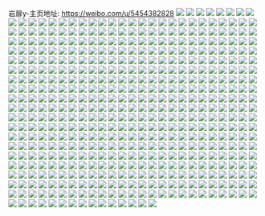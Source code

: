岩扉y-主页地址: https://weibo.com/u/5454382828 
![](https://wx4.sinaimg.cn/mw2000/005X828Agy1h9jqkv3dinj32802yokjq.jpg) 
![](https://wx4.sinaimg.cn/mw2000/005X828Agy1h9jqkow05lj31o1280b2a.jpg) 
![](https://wx4.sinaimg.cn/mw2000/005X828Agy1h9jqkzac01j3340340hdu.jpg) 
![](https://wx4.sinaimg.cn/mw2000/005X828Agy1h9jql5a8o4j32802yoqv7.jpg) 
![](https://wx4.sinaimg.cn/mw2000/005X828Agy1h9jql0wl1yj31sc2dsb2a.jpg) 
![](https://wx4.sinaimg.cn/mw2000/005X828Agy1h85xw8anv9j30u01417ct.jpg) 
![](https://wx4.sinaimg.cn/mw2000/005X828Agy1h85xw8motej30u0140449.jpg) 
![](https://wx4.sinaimg.cn/mw2000/005X828Agy1h85xw7x69vj30u01404bj.jpg) 
![](https://wx4.sinaimg.cn/mw2000/005X828Agy1h85xw7gmcej30wh0i3qag.jpg) 
![](https://wx4.sinaimg.cn/mw2000/005X828Agy1h7weevlrcqj31sg27phdt.jpg) 
![](https://wx4.sinaimg.cn/mw2000/005X828Agy1h7weewokpoj31se28fx6p.jpg) 
![](https://wx4.sinaimg.cn/mw2000/005X828Agy1h7wefvx40vj30f10f1wea.jpg) 
![](https://wx4.sinaimg.cn/mw2000/005X828Agy1h7weexovjlj31rz1s0b29.jpg) 
![](https://wx4.sinaimg.cn/mw2000/005X828Agy1h7weeyre4kj31s02dgnpd.jpg) 
![](https://wx4.sinaimg.cn/mw2000/005X828Agy1h7wegs6pp6j30cw0cw742.jpg) 
![](https://wx4.sinaimg.cn/mw2000/005X828Agy1h7weezil6jj31sg1sg1kx.jpg) 
![](https://wx4.sinaimg.cn/mw2000/005X828Agy1h7wef0bkrzj31sg2dshdt.jpg) 
![](https://wx4.sinaimg.cn/mw2000/005X828Agy1h7wegsgic5j30ai0aiq2p.jpg) 
![](https://wx4.sinaimg.cn/mw2000/005X828Agy1h7e5qk6t8pj32c02c0e81.jpg) 
![](https://wx4.sinaimg.cn/mw2000/005X828Agy1h7e5qoiq3vj30yi1pc1kx.jpg) 
![](https://wx4.sinaimg.cn/mw2000/005X828Agy1h7e5qkog5bj30u00ycwnl.jpg) 
![](https://wx4.sinaimg.cn/mw2000/005X828Agy1h7e5qtpaj9j31sg2ds1ky.jpg) 
![](https://wx4.sinaimg.cn/mw2000/005X828Agy1h7e5qleuu0j32c02c0hdt.jpg) 
![](https://wx4.sinaimg.cn/mw2000/005X828Agy1h7e5qrm178j31sg27bb2a.jpg) 
![](https://wx4.sinaimg.cn/mw2000/005X828Agy1h7e5qpef32j31sg2ds45f.jpg) 
![](https://wx4.sinaimg.cn/mw2000/005X828Agy1h7e5qmr3szj32c02c0hdu.jpg) 
![](https://wx4.sinaimg.cn/mw2000/005X828Agy1h7e5qvdvekj32c0340hdt.jpg) 
![](https://wx4.sinaimg.cn/mw2000/005X828Agy1h6hs250lpij32c0340hdy.jpg) 
![](https://wx4.sinaimg.cn/mw2000/005X828Agy1h6hs1yi6caj32c0340npi.jpg) 
![](https://wx4.sinaimg.cn/mw2000/005X828Agy1h6hs21hrf0j32822yr7wl.jpg) 
![](https://wx4.sinaimg.cn/mw2000/005X828Agy1h6hs27frwvj31sg2dstss.jpg) 
![](https://wx4.sinaimg.cn/mw2000/005X828Agy1h6cwx4101nj32c0340tre.jpg) 
![](https://wx4.sinaimg.cn/mw2000/005X828Agy1h6cwx81kkvj327m2y6alx.jpg) 
![](https://wx4.sinaimg.cn/mw2000/005X828Agy1h60iaz68mpj32c0340e83.jpg) 
![](https://wx4.sinaimg.cn/mw2000/005X828Agy1h60iav0girj32c034rx6q.jpg) 
![](https://wx4.sinaimg.cn/mw2000/005X828Agy1h60iar5qrkj32ae338npe.jpg) 
![](https://wx4.sinaimg.cn/mw2000/005X828Agy1h60ib9v9g1j32c034046g.jpg) 
![](https://wx4.sinaimg.cn/mw2000/005X828Agy1h60ibbh4coj329b30fgpp.jpg) 
![](https://wx4.sinaimg.cn/mw2000/005X828Agy1h60ibeiyymj32c02c011s.jpg) 
![](https://wx4.sinaimg.cn/mw2000/005X828Agy1h60ib32iz5j31tb2h8x6p.jpg) 
![](https://wx4.sinaimg.cn/mw2000/005X828Agy1h60ibc7044j31hc0u0diy.jpg) 
![](https://wx4.sinaimg.cn/mw2000/005X828Agy1h60ian6tlej325e25ee81.jpg) 
![](https://wx4.sinaimg.cn/mw2000/005X828Agy1h5c4aln87cj31o0280hdt.jpg) 
![](https://wx4.sinaimg.cn/mw2000/005X828Agy1h5c4afp9thj31o0280anf.jpg) 
![](https://wx4.sinaimg.cn/mw2000/005X828Agy1h5c4ajvkvmj31ho1zkkjl.jpg) 
![](https://wx4.sinaimg.cn/mw2000/005X828Agy1h5c4amqdbij32c0340qv5.jpg) 
![](https://wx4.sinaimg.cn/mw2000/005X828Agy1h5c4ahj8ncj32c0340x6p.jpg) 
![](https://wx4.sinaimg.cn/mw2000/005X828Agy1h5c4agehjej30k00zk78f.jpg) 
![](https://wx4.sinaimg.cn/mw2000/005X828Agy1h4xd3ys6cpj32c02c0qv8.jpg) 
![](https://wx4.sinaimg.cn/mw2000/005X828Agy1h4xd42e60tj32c03407wk.jpg) 
![](https://wx4.sinaimg.cn/mw2000/005X828Agy1h4xd452dqrj33402c0x6p.jpg) 
![](https://wx4.sinaimg.cn/mw2000/005X828Agy1h4xd43hohnj3288288kjl.jpg) 
![](https://wx4.sinaimg.cn/mw2000/005X828Agy1h4xd46ipvqj32c02c01ky.jpg) 
![](https://wx4.sinaimg.cn/mw2000/005X828Agy1h4xd476hi1j31o0280nmv.jpg) 
![](https://wx4.sinaimg.cn/mw2000/005X828Agy1h4xd48hd9rj32c02c0e81.jpg) 
![](https://wx4.sinaimg.cn/mw2000/005X828Agy1h4nnklb1idj30rs2wc1ky.jpg) 
![](https://wx4.sinaimg.cn/mw2000/005X828Agy1h4nnkx0n68j30rs2bckjl.jpg) 
![](https://wx4.sinaimg.cn/mw2000/005X828Agy1h4nnkvdc4uj30rs334e81.jpg) 
![](https://wx4.sinaimg.cn/mw2000/005X828Agy1h4nnkqi4d2j30rs4vxkjm.jpg) 
![](https://wx4.sinaimg.cn/mw2000/005X828Agy1h4nnktff3fj30rs3094qp.jpg) 
![](https://wx4.sinaimg.cn/mw2000/005X828Agy1h4nnks34fij30rs3hh7wh.jpg) 
![](https://wx4.sinaimg.cn/mw2000/005X828Agy1h4nnkmdr3cj30rs2ykaxv.jpg) 
![](https://wx4.sinaimg.cn/mw2000/005X828Agy1h4nnknyilzj30rs32h1kx.jpg) 
![](https://wx4.sinaimg.cn/mw2000/005X828Agy1h4nnki5vpcj30rs1dx11h.jpg) 
![](https://wx4.sinaimg.cn/mw2000/005X828Agy1h4fhx0tsaxj32c02c07wj.jpg) 
![](https://wx4.sinaimg.cn/mw2000/005X828Agy1h4fhwys4f9j32c02c0npe.jpg) 
![](https://wx4.sinaimg.cn/mw2000/005X828Agy1h4fhwwr3umj32c02c0hdv.jpg) 
![](https://wx4.sinaimg.cn/mw2000/005X828Agy1h4fhxcny6cj31o0280e82.jpg) 
![](https://wx4.sinaimg.cn/mw2000/005X828Agy1h4fhx4ci13j31o0280x6p.jpg) 
![](https://wx4.sinaimg.cn/mw2000/005X828Agy1h4fhx6uqn0j31o0280kjl.jpg) 
![](https://wx4.sinaimg.cn/mw2000/005X828Agy1h4fhx9onwqj32c02c04qq.jpg) 
![](https://wx4.sinaimg.cn/mw2000/005X828Agy1h4fhx848usj32c02c0npd.jpg) 
![](https://wx4.sinaimg.cn/mw2000/005X828Agy1h4fhxdzpexj32c02c01ky.jpg) 
![](https://wx4.sinaimg.cn/mw2000/005X828Agy1h4clgoraypj32442tiqv6.jpg) 
![](https://wx4.sinaimg.cn/mw2000/005X828Agy1h4a3i522adj32612wrhdu.jpg) 
![](https://wx4.sinaimg.cn/mw2000/005X828Agy1h4a3ie4zkyj32c0335kjn.jpg) 
![](https://wx4.sinaimg.cn/mw2000/005X828Agy1h4a3i8yparj32c0356e83.jpg) 
![](https://wx4.sinaimg.cn/mw2000/005X828Agy1h4a3ipnvl2j32c033zqv7.jpg) 
![](https://wx4.sinaimg.cn/mw2000/005X828Agy1h4a3ihvwrcj31zt1ztu0x.jpg) 
![](https://wx4.sinaimg.cn/mw2000/005X828Agy1h4a3il0q0qj32c0305hdv.jpg) 
![](https://wx4.sinaimg.cn/mw2000/005X828Agy1h3xlq182ydj31o0280u0y.jpg) 
![](https://wx4.sinaimg.cn/mw2000/005X828Agy1h3xlq9pk4rj31o0280u0y.jpg) 
![](https://wx4.sinaimg.cn/mw2000/005X828Agy1h3xlqeckz3j31o0280b2a.jpg) 
![](https://wx4.sinaimg.cn/mw2000/005X828Agy1h3tqejzsnjj31o0280x6p.jpg) 
![](https://wx4.sinaimg.cn/mw2000/005X828Agy1h3n20k5hmoj32c033ze83.jpg) 
![](https://wx4.sinaimg.cn/mw2000/005X828Agy1h3n20lf3pdj32c0340e81.jpg) 
![](https://wx4.sinaimg.cn/mw2000/005X828Agy1h3n2402jeej30yi1pchdt.jpg) 
![](https://wx4.sinaimg.cn/mw2000/005X828Agy1h3n20qfuu9j32c02c27wk.jpg) 
![](https://wx4.sinaimg.cn/mw2000/005X828Agy1h3n20rk0n6j33402c0u0x.jpg) 
![](https://wx4.sinaimg.cn/mw2000/005X828Agy1h3n20mu472j32c02c07wj.jpg) 
![](https://wx4.sinaimg.cn/mw2000/005X828Agy1h3n23x34tuj33402c0hdu.jpg) 
![](https://wx4.sinaimg.cn/mw2000/005X828Agy1h3n2428xucj32c02c0b2d.jpg) 
![](https://wx4.sinaimg.cn/mw2000/005X828Agy1h3n243m8dvj32c03404qq.jpg) 
![](https://wx4.sinaimg.cn/mw2000/005X828Agy1h3eife51hkj32c033yx6q.jpg) 
![](https://wx4.sinaimg.cn/mw2000/005X828Agy1h3eiermo2nj32c0340b2a.jpg) 
![](https://wx4.sinaimg.cn/mw2000/005X828Agy1h3eieyktc9j32c034ze82.jpg) 
![](https://wx4.sinaimg.cn/mw2000/005X828Agy1h3eifgm1ooj328y31kx6p.jpg) 
![](https://wx4.sinaimg.cn/mw2000/005X828Agy1h3eifm3ezcj32c02c0u0x.jpg) 
![](https://wx4.sinaimg.cn/mw2000/005X828Agy1h3eif5kiujj32c0340e82.jpg) 
![](https://wx4.sinaimg.cn/mw2000/005X828Agy1h3eifv2n6fj32bw35sx6q.jpg) 
![](https://wx4.sinaimg.cn/mw2000/005X828Agy1h3eig7m6i8j328z2ygkjl.jpg) 
![](https://wx4.sinaimg.cn/mw2000/005X828Agy1h3eig52qb1j32c033z4qr.jpg) 
![](https://wx4.sinaimg.cn/mw2000/005X828Agy1h36r4n1lvaj323u34iu11.jpg) 
![](https://wx4.sinaimg.cn/mw2000/005X828Agy1h36r5i2np8j323u35se85.jpg) 
![](https://wx4.sinaimg.cn/mw2000/005X828Agy1h36r5m70ydj31tu2o04qs.jpg) 
![](https://wx4.sinaimg.cn/mw2000/005X828Agy1h36r45qi3nj323035phdx.jpg) 
![](https://wx4.sinaimg.cn/mw2000/005X828Agy1h2w6q5vzvnj335s23ukjo.jpg) 
![](https://wx4.sinaimg.cn/mw2000/005X828Agy1h2w6q9d8ruj323u35rx6r.jpg) 
![](https://wx4.sinaimg.cn/mw2000/005X828Agy1h2w6qbxws4j324035qnpe.jpg) 
![](https://wx4.sinaimg.cn/mw2000/005X828Agy1h2w6qfdpqhj323u35su0y.jpg) 
![](https://wx4.sinaimg.cn/mw2000/005X828Agy1h2w6pxv1s3j323u35s1kz.jpg) 
![](https://wx4.sinaimg.cn/mw2000/005X828Agy1h2w6sx2g77j32dc35su10.jpg) 
![](https://wx4.sinaimg.cn/mw2000/005X828Agy1h2w6szruyrj31ho1zknpd.jpg) 
![](https://wx4.sinaimg.cn/mw2000/005X828Agy1h2w6sqg2dzj31ha21qnpd.jpg) 
![](https://wx4.sinaimg.cn/mw2000/005X828Agy1h2w6q0bvhoj32c02c0b2a.jpg) 
![](https://wx4.sinaimg.cn/mw2000/005X828Agy1h2t1miet99j32o03k07wk.jpg) 
![](https://wx4.sinaimg.cn/mw2000/005X828Agy1h2t1mgbpijj31sg2dsu0x.jpg) 
![](https://wx4.sinaimg.cn/mw2000/005X828Agy1h2qg1ig8wpj31sg2dse82.jpg) 
![](https://wx4.sinaimg.cn/mw2000/005X828Agy1h2qg1fyapaj328f2vg1ky.jpg) 
![](https://wx4.sinaimg.cn/mw2000/005X828Agy1h2qg1pstbsj31ho1zkx6p.jpg) 
![](https://wx4.sinaimg.cn/mw2000/005X828Agy1h2qg1zpj1cj32c03401ky.jpg) 
![](https://wx4.sinaimg.cn/mw2000/005X828Agy1h2qg1dhi6bj31wc1wcqv5.jpg) 
![](https://wx4.sinaimg.cn/mw2000/005X828Agy1h2qg1kqiphj33402c0x6p.jpg) 
![](https://wx4.sinaimg.cn/mw2000/005X828Agy1h2qg1na6l6j32c02c0hdt.jpg) 
![](https://wx4.sinaimg.cn/mw2000/005X828Agy1h2qg1yfqicj333n2727wi.jpg) 
![](https://wx4.sinaimg.cn/mw2000/005X828Agy1h2qg1wf7asj329i2q2x6p.jpg) 
![](https://wx4.sinaimg.cn/mw2000/005X828Agy1h1w9egdd9qj328z30bx6q.jpg) 
![](https://wx4.sinaimg.cn/mw2000/005X828Agy1h1w9eler8aj327o2ysqv7.jpg) 
![](https://wx4.sinaimg.cn/mw2000/005X828Agy1h1w9eovbcwj31z32k8kjl.jpg) 
![](https://wx4.sinaimg.cn/mw2000/005X828Agy1h1w9esqcj6j328o304e82.jpg) 
![](https://wx4.sinaimg.cn/mw2000/005X828Agy1h1ug99qyqrj32c02z1npe.jpg) 
![](https://wx4.sinaimg.cn/mw2000/005X828Agy1h1ug9hlayrj32c0340b2d.jpg) 
![](https://wx4.sinaimg.cn/mw2000/005X828Agy1h1ug846ltkj32bz32nkjm.jpg) 
![](https://wx4.sinaimg.cn/mw2000/005X828Agy1h1ug75cj17j31mm27zu0x.jpg) 
![](https://wx4.sinaimg.cn/mw2000/005X828Agy1h1ug9uec5uj31o0280u0x.jpg) 
![](https://wx4.sinaimg.cn/mw2000/005X828Agy1h1ug6xz833j31o0280e82.jpg) 
![](https://wx4.sinaimg.cn/mw2000/005X828Agy1h1ug6mvpyfj32c0340u0z.jpg) 
![](https://wx4.sinaimg.cn/mw2000/005X828Agy1h1ug9leug5j31o0280b2a.jpg) 
![](https://wx4.sinaimg.cn/mw2000/005X828Agy1h1ug9r3fyjj32c0340npf.jpg) 
![](https://wx4.sinaimg.cn/mw2000/005X828Agy1h0gn4rw142j32c03401l1.jpg) 
![](https://wx4.sinaimg.cn/mw2000/005X828Agy1h0gml8wimpj323u35sx6q.jpg) 
![](https://wx4.sinaimg.cn/mw2000/005X828Agy1h0gn4v3h30j321z35s4qr.jpg) 
![](https://wx4.sinaimg.cn/mw2000/005X828Agy1h0gmnwh7sej323u35sx6r.jpg) 
![](https://wx4.sinaimg.cn/mw2000/005X828Agy1h0gmnpjrnhj32c0340b2b.jpg) 
![](https://wx4.sinaimg.cn/mw2000/005X828Agy1h0gmntbwzoj323u35se83.jpg) 
![](https://wx4.sinaimg.cn/mw2000/005X828Agy1h0gn4ycyl1j323u35h4qs.jpg) 
![](https://wx4.sinaimg.cn/mw2000/005X828Agy1h0gn4oxmwaj323u35sqv7.jpg) 
![](https://wx4.sinaimg.cn/mw2000/005X828Agy1h0gn51by9dj322x35s4qr.jpg) 
![](https://wx4.sinaimg.cn/mw2000/005X828Agy1gzlhzfcpf4j323u35su0y.jpg) 
![](https://wx4.sinaimg.cn/mw2000/005X828Agy1gzlhz0znqzj323u35s4qr.jpg) 
![](https://wx4.sinaimg.cn/mw2000/005X828Agy1gzlhz8bnsaj323u35skjm.jpg) 
![](https://wx4.sinaimg.cn/mw2000/005X828Agy1gzli0wgkgdj323u34ne82.jpg) 
![](https://wx4.sinaimg.cn/mw2000/005X828Agy1gzlhytwwp1j323u35sqv6.jpg) 
![](https://wx4.sinaimg.cn/mw2000/005X828Agy1gzli3h2n1pj323u35se83.jpg) 
![](https://wx4.sinaimg.cn/mw2000/005X828Agy1gzlhyke32mj323u35su0z.jpg) 
![](https://wx4.sinaimg.cn/mw2000/005X828Agy1gzlhzn4njzj323u35s7wj.jpg) 
![](https://wx4.sinaimg.cn/mw2000/005X828Agy1gzli4xm6kqj323u34fx6q.jpg) 
![](https://wx4.sinaimg.cn/mw2000/005X828Agy1gzli4zhma7j323u35sx6q.jpg) 
![](https://wx4.sinaimg.cn/mw2000/005X828Agy1gzli2ra2phj323u35sqv6.jpg) 
![](https://wx4.sinaimg.cn/mw2000/005X828Agy1gzli5jalgij323u35s4qr.jpg) 
![](https://wx4.sinaimg.cn/mw2000/005X828Agy1gyr3dwor9ej31qt2ud1ky.jpg) 
![](https://wx4.sinaimg.cn/mw2000/005X828Agy1gyr3dt9ldjj32c02c07wh.jpg) 
![](https://wx4.sinaimg.cn/mw2000/005X828Agy1gycf2t2itej31ho1zkhdt.jpg) 
![](https://wx4.sinaimg.cn/mw2000/005X828Agy1gy9sxk3axjj32c0340b2b.jpg) 
![](https://wx4.sinaimg.cn/mw2000/005X828Agy1gy9sxb1rabj32c0340npd.jpg) 
![](https://wx4.sinaimg.cn/mw2000/005X828Agy1gy9sx7kshaj32bz2bzu0x.jpg) 
![](https://wx4.sinaimg.cn/mw2000/005X828Agy1gy9sx391kcj33401j7npe.jpg) 
![](https://wx4.sinaimg.cn/mw2000/005X828Agy1gy9sx9frd2j30yo1a813j.jpg) 
![](https://wx4.sinaimg.cn/mw2000/005X828Agy1gy9sx8c9hij317q17qaoc.jpg) 
![](https://wx4.sinaimg.cn/mw2000/005X828Agy1gy9swzltm5j31ho1zkkjl.jpg) 
![](https://wx4.sinaimg.cn/mw2000/005X828Agy1gy9swvbbdoj31zk1hou0x.jpg) 
![](https://wx4.sinaimg.cn/mw2000/005X828Agy1gy9sxd46smj32c02c0qv6.jpg) 
![](https://wx4.sinaimg.cn/mw2000/005X828Agy1gxzam8893yj31zk1hob29.jpg) 
![](https://wx4.sinaimg.cn/mw2000/005X828Agy1gxzambzg39j32c0340x6q.jpg) 
![](https://wx4.sinaimg.cn/mw2000/005X828Agy1gxzam2z34wj32802you0y.jpg) 
![](https://wx4.sinaimg.cn/mw2000/005X828Agy1gxzam5nb0fj32802you0y.jpg) 
![](https://wx4.sinaimg.cn/mw2000/005X828Agy1gxrfc6dxkrj30rs2bd7wh.jpg) 
![](https://wx4.sinaimg.cn/mw2000/005X828Agy1gxrfc918j4j30rs2bdtzs.jpg) 
![](https://wx4.sinaimg.cn/mw2000/005X828Agy1gxrfc8bkq7j30rs2bde7c.jpg) 
![](https://wx4.sinaimg.cn/mw2000/005X828Agy1gxrfcdbx56j323u35snpf.jpg) 
![](https://wx4.sinaimg.cn/mw2000/005X828Agy1gxrfcgk53mj323u35se83.jpg) 
![](https://wx4.sinaimg.cn/mw2000/005X828Agy1gxrfcjvmnvj323u35snpf.jpg) 
![](https://wx4.sinaimg.cn/mw2000/005X828Agy1gxrfcaalrjj30rs2bd1kx.jpg) 
![](https://wx4.sinaimg.cn/mw2000/005X828Agy1gxrfc7dd2yj30rs2b0e81.jpg) 
![](https://wx4.sinaimg.cn/mw2000/005X828Agy1gxrfc9m888j30rs2bd4nc.jpg) 
![](https://wx4.sinaimg.cn/mw2000/005X828Agy1gxmss48pvfj323u2xiqv6.jpg) 
![](https://wx4.sinaimg.cn/mw2000/005X828Agy1gxmsr7v0tdj31y035skjm.jpg) 
![](https://wx4.sinaimg.cn/mw2000/005X828Agy1gxmsrycvv8j31zo2zjb2a.jpg) 
![](https://wx4.sinaimg.cn/mw2000/005X828Agy1gxmss9wu62j31zv2kje82.jpg) 
![](https://wx4.sinaimg.cn/mw2000/005X828Agy1gxmssgxfyyj323u2eie82.jpg) 
![](https://wx4.sinaimg.cn/mw2000/005X828Agy1gxmsrsn16nj31yi35skjm.jpg) 
![](https://wx4.sinaimg.cn/mw2000/005X828Agy1gxmsrcohzgj323u2vzb2a.jpg) 
![](https://wx4.sinaimg.cn/mw2000/005X828Agy1gxmsriz57jj321b357hdu.jpg) 
![](https://wx4.sinaimg.cn/mw2000/005X828Agy1gxmsrmr5qvj31qu35qhdu.jpg) 
![](https://wx4.sinaimg.cn/mw2000/005X828Agy1gx3w5t4lj7j30rs1kck8b.jpg) 
![](https://wx4.sinaimg.cn/mw2000/005X828Agy1gwy3vt75nnj32c0340qv6.jpg) 
![](https://wx4.sinaimg.cn/mw2000/005X828Agy1gwy3vxuktmj32c0340e85.jpg) 
![](https://wx4.sinaimg.cn/mw2000/005X828Agy1gwy3vv7avej32c03401kz.jpg) 
![](https://wx4.sinaimg.cn/mw2000/005X828Agy1gwy3w04851j32c034hkjo.jpg) 
![](https://wx4.sinaimg.cn/mw2000/005X828Agy1gwy3vr6i1hj323u35se84.jpg) 
![](https://wx4.sinaimg.cn/mw2000/005X828Agy1gwy3w1qae0j30ku0rs7af.jpg) 
![](https://wx4.sinaimg.cn/mw2000/005X828Agy1gwy3w10qccj32c02c0x4v.jpg) 
![](https://wx4.sinaimg.cn/mw2000/005X828Agy1gwy3zoooxmj34mo334u14.jpg) 
![](https://wx4.sinaimg.cn/mw2000/005X828Agy1gwy3z9phi6j32c03407wh.jpg) 
![](https://wx4.sinaimg.cn/mw2000/005X828Agy1gwn00c9qrqj31yp2gnkjm.jpg) 
![](https://wx4.sinaimg.cn/mw2000/005X828Agy1gwn002hp1xj32c0340e82.jpg) 
![](https://wx4.sinaimg.cn/mw2000/005X828Agy1gwmzzmt54rj31w82fvu0x.jpg) 
![](https://wx4.sinaimg.cn/mw2000/005X828Agy1gwmzzj4k5lj30r80nxdn7.jpg) 
![](https://wx4.sinaimg.cn/mw2000/005X828Agy1gwn00l21snj323u35sqv5.jpg) 
![](https://wx4.sinaimg.cn/mw2000/005X828Agy1gwn00d7cjbj30uw0uwaiv.jpg) 
![](https://wx4.sinaimg.cn/mw2000/005X828Agy1gwgtwfqho6j32c02nxe82.jpg) 
![](https://wx4.sinaimg.cn/mw2000/005X828Agy1gwgtx9mnvcj323u35shdv.jpg) 
![](https://wx4.sinaimg.cn/mw2000/005X828Agy1gwgtwsv821j32c03407wj.jpg) 
![](https://wx4.sinaimg.cn/mw2000/005X828Agy1gwgtxxu675j323u35skjm.jpg) 
![](https://wx4.sinaimg.cn/mw2000/005X828Agy1gwgty07r2aj323u35s7wi.jpg) 
![](https://wx4.sinaimg.cn/mw2000/005X828Agy1gwgty2v4idj323u35se82.jpg) 
![](https://wx4.sinaimg.cn/mw2000/005X828Agy1gwgtxs6ztmj323u35shdv.jpg) 
![](https://wx4.sinaimg.cn/mw2000/005X828Agy1gwgtxvbe4lj323t2wj1kz.jpg) 
![](https://wx4.sinaimg.cn/mw2000/005X828Agy1gwgtxoxur4j323u35snpf.jpg) 
![](https://wx4.sinaimg.cn/mw2000/005X828Agy1gw8t8tyyvfj32c02c0x6q.jpg) 
![](https://wx4.sinaimg.cn/mw2000/005X828Agy1gw8t8vsjxrj32c02c0b2a.jpg) 
![](https://wx4.sinaimg.cn/mw2000/005X828Agy1gw8t8ykhomj32c02c0x6q.jpg) 
![](https://wx4.sinaimg.cn/mw2000/005X828Agy1gw8t90gsicj322635r7wi.jpg) 
![](https://wx4.sinaimg.cn/mw2000/005X828Agy1gw8t92bqnyj335s23u1ky.jpg) 
![](https://wx4.sinaimg.cn/mw2000/005X828Agy1gw8t94fdkkj323u35snpe.jpg) 
![](https://wx4.sinaimg.cn/mw2000/005X828Agy1gw8tbcohdwj32c0340u0z.jpg) 
![](https://wx4.sinaimg.cn/mw2000/005X828Agy1gw8tcckx0kj30u0140k4u.jpg) 
![](https://wx4.sinaimg.cn/mw2000/005X828Agy1gw8t98x2q0j32bt35se83.jpg) 
![](https://wx4.sinaimg.cn/mw2000/005X828Agy1gvxijjzx04j32c0340e82.jpg) 
![](https://wx4.sinaimg.cn/mw2000/005X828Agy1gvxijor86nj32c03407wi.jpg) 
![](https://wx4.sinaimg.cn/mw2000/005X828Agy1gvogbxiju7j623u35se8302.jpg) 
![](https://wx4.sinaimg.cn/mw2000/005X828Agy1gvogaad58bj623u35shdv02.jpg) 
![](https://wx4.sinaimg.cn/mw2000/005X828Agy1gvog9tiiz5j623u35s1kz02.jpg) 
![](https://wx4.sinaimg.cn/mw2000/005X828Agy1gvogbgyrpuj623u35su0z02.jpg) 
![](https://wx4.sinaimg.cn/mw2000/005X828Agy1gvogat38blj623u35skjn02.jpg) 
![](https://wx4.sinaimg.cn/mw2000/005X828Agy1gvogcfir7bj623u35s4qs02.jpg) 
![](https://wx4.sinaimg.cn/mw2000/005X828Agy1gvogcsyfndj623u35se8302.jpg) 
![](https://wx4.sinaimg.cn/mw2000/005X828Agy1gvogd3qzemj623u2gtb2a02.jpg) 
![](https://wx4.sinaimg.cn/mw2000/005X828Agy1gvogb1euiqj61nn2tkqv602.jpg) 
![](https://wx4.sinaimg.cn/mw2000/005X828Agy1gvogecefirj623u35s4qr02.jpg) 
![](https://wx4.sinaimg.cn/mw2000/005X828Agy1gvogdekv4mj623u35sx6q02.jpg) 
![](https://wx4.sinaimg.cn/mw2000/005X828Agy1gvoget55zrj623u35s1kz02.jpg) 
![](https://wx4.sinaimg.cn/mw2000/005X828Agy1gvdra3w5xaj62c033mb2b02.jpg) 
![](https://wx4.sinaimg.cn/mw2000/005X828Agy1gvdra9zz11j62c0340b2b02.jpg) 
![](https://wx4.sinaimg.cn/mw2000/005X828Agy1gvdr9yfauij62c0340b2b02.jpg) 
![](https://wx4.sinaimg.cn/mw2000/005X828Agy1gvdr9mkqd4j62c0340e8302.jpg) 
![](https://wx4.sinaimg.cn/mw2000/005X828Agy1gvdr9nvhu9j61kg2394qp02.jpg) 
![](https://wx4.sinaimg.cn/mw2000/005X828Agy1gvdr9t3wylj62c0340b2b02.jpg) 
![](https://wx4.sinaimg.cn/mw2000/005X828Agy1gvbbuef08rj621l2oqnpe02.jpg) 
![](https://wx4.sinaimg.cn/mw2000/005X828Agy1gvbbtl0l20j62c0340x6s02.jpg) 
![](https://wx4.sinaimg.cn/mw2000/005X828Agy1gvbbtu45ckj62c03401l102.jpg) 
![](https://wx4.sinaimg.cn/mw2000/005X828Agy1gvbbsssnl3j62q821o4qq02.jpg) 
![](https://wx4.sinaimg.cn/mw2000/005X828Agy1gvbbsqh1zaj611n11naz702.jpg) 
![](https://wx4.sinaimg.cn/mw2000/005X828Agy1gvbbt22d7hj63402c0e8302.jpg) 
![](https://wx4.sinaimg.cn/mw2000/005X828Agy1gvbbu3nqr8j62c034ru1002.jpg) 
![](https://wx4.sinaimg.cn/mw2000/005X828Agy1gvbbum17fgj61kv2lknpd02.jpg) 
![](https://wx4.sinaimg.cn/mw2000/005X828Agy1gvbbtc2npjj62c0340nph02.jpg) 
![](https://wx4.sinaimg.cn/mw2000/005X828Agy1gun2afgcr7j61zk1ho7rs02.jpg) 
![](https://wx4.sinaimg.cn/mw2000/005X828Agy1gun2akanwoj62c0340u1002.jpg) 
![](https://wx4.sinaimg.cn/mw2000/005X828Agy1gun2ages6zj61zk1hoqsr02.jpg) 
![](https://wx4.sinaimg.cn/mw2000/005X828Agy1gun2ahdt9dj61zk1hoe3a02.jpg) 
![](https://wx4.sinaimg.cn/mw2000/005X828Agy1gun2aohh75j62c03407wl02.jpg) 
![](https://wx4.sinaimg.cn/mw2000/005X828Agy1gun2aepsn8j61ho1zkx6h02.jpg) 
![](https://wx4.sinaimg.cn/mw2000/005X828Agy1gu9hitkceij61fi1zk48v02.jpg) 
![](https://wx4.sinaimg.cn/mw2000/005X828Agy1gu9hiu4a56j61h91axq8y02.jpg) 
![](https://wx4.sinaimg.cn/mw2000/005X828Agy1gtztqp4x17j62c03314qr02.jpg) 
![](https://wx4.sinaimg.cn/mw2000/005X828Agy1gtztqqjdplj61ek1ektst02.jpg) 
![](https://wx4.sinaimg.cn/mw2000/005X828Agy1gtztqq2wrqj62c0340qv502.jpg) 
![](https://wx4.sinaimg.cn/mw2000/005X828Agy1gtztqrabi9j624u2j5hdt02.jpg) 
![](https://wx4.sinaimg.cn/mw2000/005X828Agy1gto2r6ij4tj61ho1zknge02.jpg) 
![](https://wx4.sinaimg.cn/mw2000/005X828Agy1gto2r5k2wkj61ho1zkas902.jpg) 
![](https://wx4.sinaimg.cn/mw2000/005X828Agy1gto2r81sp6j61ho1zkh5v02.jpg) 
![](https://wx4.sinaimg.cn/mw2000/005X828Aly1gsobnyuq3aj31491481kx.jpg) 
![](https://wx4.sinaimg.cn/mw2000/005X828Aly1gsobo01mpjj31491484qp.jpg) 
![](https://wx4.sinaimg.cn/mw2000/005X828Aly1gsobnyd8slj31491484qp.jpg) 
![](https://wx4.sinaimg.cn/mw2000/005X828Aly1gsobo0lay8j31491484qp.jpg) 
![](https://wx4.sinaimg.cn/mw2000/005X828Aly1gsobo1d1b0j31491481kx.jpg) 
![](https://wx4.sinaimg.cn/mw2000/005X828Aly1gsobo0vyilj313t13tnkx.jpg) 
![](https://wx4.sinaimg.cn/mw2000/005X828Aly1gsobo28g3wj311w11wav1.jpg) 
![](https://wx4.sinaimg.cn/mw2000/005X828Aly1gsobo1t2o4j3149148e7n.jpg) 
![](https://wx4.sinaimg.cn/mw2000/005X828Aly1gsobo2ilq8j3149148hcj.jpg) 
![](https://wx4.sinaimg.cn/mw2000/005X828Agy1grp0io9yq9j30rs334u0x.jpg) 
![](https://wx4.sinaimg.cn/mw2000/005X828Agy1grp0igt1hqj30rs2efx6p.jpg) 
![](https://wx4.sinaimg.cn/mw2000/005X828Agy1grp0ipeo4rj30rs2bce82.jpg) 
![](https://wx4.sinaimg.cn/mw2000/005X828Agy1grp0iqm987j30yi0yidg9.jpg) 
![](https://wx4.sinaimg.cn/mw2000/005X828Agy1grp0ijvozdj30rs2bcnpd.jpg) 
![](https://wx4.sinaimg.cn/mw2000/005X828Agy1grp0ivhz9sj30yi0yidg9.jpg) 
![](https://wx4.sinaimg.cn/mw2000/005X828Agy1grp0iq20g7j30rs334axz.jpg) 
![](https://wx4.sinaimg.cn/mw2000/005X828Agy1grp0ina2omj30rs2km4qq.jpg) 
![](https://wx4.sinaimg.cn/mw2000/005X828Agy1grp0iekygqj30rs2tv1kx.jpg) 
![](https://wx4.sinaimg.cn/mw2000/005X828Agy1grcgb9uuvuj3238238u0x.jpg) 
![](https://wx4.sinaimg.cn/mw2000/005X828Agy1grcgbbnwj8j32c02ase81.jpg) 
![](https://wx4.sinaimg.cn/mw2000/005X828Agy1grcgban3woj325c25cqv5.jpg) 
![](https://wx4.sinaimg.cn/mw2000/005X828Agy1grcgb92fvsj32c02c0hdt.jpg) 
![](https://wx4.sinaimg.cn/mw2000/005X828Agy1gqnl1hpyhqj320b3281ky.jpg) 
![](https://wx4.sinaimg.cn/mw2000/005X828Agy1gqnl1awlvsj322o340kjm.jpg) 
![](https://wx4.sinaimg.cn/mw2000/005X828Agy1gqnl1itiz6j322o340hdu.jpg) 
![](https://wx4.sinaimg.cn/mw2000/005X828Agy1gqnl1e1xo2j32c02c0npd.jpg) 
![](https://wx4.sinaimg.cn/mw2000/005X828Agy1gqnl1k7ezaj32c02c0qv6.jpg) 
![](https://wx4.sinaimg.cn/mw2000/005X828Agy1gqnl1ft2nfj32bo340hdv.jpg) 
![](https://wx4.sinaimg.cn/mw2000/005X828Agy1gqnl1boglyj32a52a54qp.jpg) 
![](https://wx4.sinaimg.cn/mw2000/005X828Agy1gqnl1grvckj31xk2w6x6p.jpg) 
![](https://wx4.sinaimg.cn/mw2000/005X828Agy1gqnl1d5fxpj32c0340x5b.jpg) 
![](https://wx4.sinaimg.cn/mw2000/005X828Agy1gq6e6eo9ozj32bz32ae82.jpg) 
![](https://wx4.sinaimg.cn/mw2000/005X828Agy1gq6e6via8ij323m23mkjl.jpg) 
![](https://wx4.sinaimg.cn/mw2000/005X828Agy1gq6e6lbefbj32c0340e82.jpg) 
![](https://wx4.sinaimg.cn/mw2000/005X828Agy1gq6e6qacgmj32c0340qv5.jpg) 
![](https://wx4.sinaimg.cn/mw2000/005X828Agy1gq6e67zulxj32c0340e83.jpg) 
![](https://wx4.sinaimg.cn/mw2000/005X828Agy1gq6e72kfvcj32c0340kjm.jpg) 
![](https://wx4.sinaimg.cn/mw2000/005X828Agy1gpwyb8s3h0j30vv168wmy.jpg) 
![](https://wx4.sinaimg.cn/mw2000/005X828Agy1gpp21vmvxrj31v72sux6p.jpg) 
![](https://wx4.sinaimg.cn/mw2000/005X828Agy1gpp21wk6hdj32c02c07wh.jpg) 
![](https://wx4.sinaimg.cn/mw2000/005X828Agy1gpp21udlr5j322o340kjl.jpg) 
![](https://wx4.sinaimg.cn/mw2000/005X828Agy1gph1oaj2dpj32c0340qol.jpg) 
![](https://wx4.sinaimg.cn/mw2000/005X828Agy1gp7u1isnt4j32c02c04qp.jpg) 
![](https://wx4.sinaimg.cn/mw2000/005X828Agy1gp7u1ovt9cj325e25eqrv.jpg) 
![](https://wx4.sinaimg.cn/mw2000/005X828Agy1gp7u1mh7c0j322y22ye5w.jpg) 
![](https://wx4.sinaimg.cn/mw2000/005X828Agy1gp7u1fddlgj327a27a1kx.jpg) 
![](https://wx4.sinaimg.cn/mw2000/005X828Agy1gp7u27njeuj306j06ja9u.jpg) 
![](https://wx4.sinaimg.cn/mw2000/005X828Agy1gp7u1r8gt5j32c03404qp.jpg) 
![](https://wx4.sinaimg.cn/mw2000/005X828Agy1gp7u1ucxy3j31ho1zktx6.jpg) 
![](https://wx4.sinaimg.cn/mw2000/005X828Agy1gp7u1t2sxpj32c02c0e81.jpg) 
![](https://wx4.sinaimg.cn/mw2000/005X828Agy1gp7u1v1kugj31zk1hok70.jpg) 
![](https://wx4.sinaimg.cn/mw2000/005X828Agy1goi3e292oaj32c03407wi.jpg) 
![](https://wx4.sinaimg.cn/mw2000/005X828Agy1goi3e33w4oj32c0340npd.jpg) 
![](https://wx4.sinaimg.cn/mw2000/005X828Agy1goi3e3x2otj32c0340npd.jpg) 
![](https://wx4.sinaimg.cn/mw2000/005X828Agy1goi3e58fh5j32c03404qp.jpg) 
![](https://wx4.sinaimg.cn/mw2000/005X828Agy1goi3e75uj9j32c03401kx.jpg) 
![](https://wx4.sinaimg.cn/mw2000/005X828Agy1goi3e0n0lzj32c03404qp.jpg) 
![](https://wx4.sinaimg.cn/mw2000/005X828Agy1goi3hkofezj32c02c0h1t.jpg) 
![](https://wx4.sinaimg.cn/mw2000/005X828Agy1goi3hlunnjj32c02c0b29.jpg) 
![](https://wx4.sinaimg.cn/mw2000/005X828Agy1goi3hn396tj32c02c0njg.jpg) 
![](https://wx4.sinaimg.cn/mw2000/005X828Agy1goesao3k4hj32c0340kjm.jpg) 
![](https://wx4.sinaimg.cn/mw2000/005X828Agy1goeruwssh1j31ho1v3tz4.jpg) 
![](https://wx4.sinaimg.cn/mw2000/005X828Agy1goerxq9apkj31ho1v31kx.jpg) 
![](https://wx4.sinaimg.cn/mw2000/005X828Aly1gnxldepym8j31ho1zk4qt.jpg) 
![](https://wx4.sinaimg.cn/mw2000/005X828Aly1gnxld21adrj31ho1zkx6s.jpg) 
![](https://wx4.sinaimg.cn/mw2000/005X828Aly1gnxldu0d6jj31ho1zk1l1.jpg) 
![](https://wx4.sinaimg.cn/mw2000/005X828Agy1gnmwdupyfbj31ho1zk7wk.jpg) 
![](https://wx4.sinaimg.cn/mw2000/005X828Agy1gnmwf7uxwoj31ho1zkx6r.jpg) 
![](https://wx4.sinaimg.cn/mw2000/005X828Agy1gnmwdt31czj31ho1zk1l1.jpg) 
![](https://wx4.sinaimg.cn/mw2000/005X828Aly1gnkovts84wj30rs1jk7iq.jpg) 
![](https://wx4.sinaimg.cn/mw2000/005X828Aly1gnkovvqp45j30u0140ahz.jpg) 
![](https://wx4.sinaimg.cn/mw2000/005X828Aly1gnkovvbrz4j30rs1jkwyq.jpg) 
![](https://wx4.sinaimg.cn/mw2000/005X828Agy1gmkybn4lrzj32c03407wi.jpg) 
![](https://wx4.sinaimg.cn/mw2000/005X828Agy1gmkybpd055j32c03404qq.jpg) 
![](https://wx4.sinaimg.cn/mw2000/005X828Agy1gmkybl1ozjj33402c0u0x.jpg) 
![](https://wx4.sinaimg.cn/mw2000/005X828Agy1gmkybvghd4j33402c04qp.jpg) 
![](https://wx4.sinaimg.cn/mw2000/005X828Agy1gmkybtxghvj33402c0e1i.jpg) 
![](https://wx4.sinaimg.cn/mw2000/005X828Agy1gmkybskcm3j33402c0tvu.jpg) 
![](https://wx4.sinaimg.cn/mw2000/005X828Agy1gmkybqtbq9j33402c01ky.jpg) 
![](https://wx4.sinaimg.cn/mw2000/005X828Agy1gmkybxl8llj32c02c04qp.jpg) 
![](https://wx4.sinaimg.cn/mw2000/005X828Agy1gmkybs03rzj33402c0kjl.jpg) 
![](https://wx4.sinaimg.cn/mw2000/005X828Agy1gmbsft5xkfj32c0340x6p.jpg) 
![](https://wx4.sinaimg.cn/mw2000/005X828Agy1gmbsfu8ahbj32c03407wi.jpg) 
![](https://wx4.sinaimg.cn/mw2000/005X828Agy1gmbsfvh474j32c0340u0x.jpg) 
![](https://wx4.sinaimg.cn/mw2000/005X828Agy1gm739qf03zj31sg2ds4qp.jpg) 
![](https://wx4.sinaimg.cn/mw2000/005X828Agy1gm73a39ti4j30u01404qp.jpg) 
![](https://wx4.sinaimg.cn/mw2000/005X828Agy1glwnjrtbcuj30rs15one7.jpg) 
![](https://wx4.sinaimg.cn/mw2000/005X828Agy1glwnjpyvi2j32712r1kjo.jpg) 
![](https://wx4.sinaimg.cn/mw2000/005X828Agy1glwnjqvcksj31ho1zk1kx.jpg) 
![](https://wx4.sinaimg.cn/mw2000/005X828Agy1glwnjsg3ttj30rs2bcb29.jpg) 
![](https://wx4.sinaimg.cn/mw2000/005X828Agy1glwnjrfegcj30u0131tso.jpg) 
![](https://wx4.sinaimg.cn/mw2000/005X828Agy1glwnjnqg9ej30rs2km7wh.jpg) 
![](https://wx4.sinaimg.cn/mw2000/005X828Agy1glg7x99nn5j32c02c0npd.jpg) 
![](https://wx4.sinaimg.cn/mw2000/005X828Agy1glg7xabwbsj32c02c07wi.jpg) 
![](https://wx4.sinaimg.cn/mw2000/005X828Agy1glg7x8naqej32bz25h4qp.jpg) 
![](https://wx4.sinaimg.cn/mw2000/005X828Agy1gkxyu0thtbj32c0340x6p.jpg) 
![](https://wx4.sinaimg.cn/mw2000/005X828Agy1gkxyu2xl5fj32c0340x6p.jpg) 
![](https://wx4.sinaimg.cn/mw2000/005X828Agy1gkxyu1yj2qj32c0340kjl.jpg) 
![](https://wx4.sinaimg.cn/mw2000/005X828Agy1gkxyu3x9fbj32c0340u0x.jpg) 
![](https://wx4.sinaimg.cn/mw2000/005X828Agy1gjwxpt82rdj31ho1zke81.jpg) 
![](https://wx4.sinaimg.cn/mw2000/005X828Agy1gjwxpqk72nj31o01o0npd.jpg) 
![](https://wx4.sinaimg.cn/mw2000/005X828Agy1gjwxpmsigqj31ho1zke81.jpg) 
![](https://wx4.sinaimg.cn/mw2000/005X828Agy1gjwxpv6i38j31zk1hohdt.jpg) 
![](https://wx4.sinaimg.cn/mw2000/005X828Agy1gjwxpzg7hdj31ho1zknpd.jpg) 
![](https://wx4.sinaimg.cn/mw2000/005X828Agy1gjwxpwv3vrj31ho1zke81.jpg) 
![](https://wx4.sinaimg.cn/mw2000/005X828Agy1gjwxprdtdpj30xo0xoqfm.jpg) 
![](https://wx4.sinaimg.cn/mw2000/005X828Agy1gjwxpouutnj31ho1zkkjl.jpg) 
![](https://wx4.sinaimg.cn/mw2000/005X828Agy1gjwxq0pqmfj31hn1ho4qp.jpg) 
![](https://wx4.sinaimg.cn/mw2000/005X828Agy1gipb7evwmlj31e021cawu.jpg) 
![](https://wx4.sinaimg.cn/mw2000/005X828Agy1gipb7kvuu0j31s02dcx6p.jpg) 
![](https://wx4.sinaimg.cn/mw2000/005X828Agy1gipb7mr3dhj31s02dc7wh.jpg) 
![](https://wx4.sinaimg.cn/mw2000/005X828Agy1gipb7odvjpj31s02dc7wh.jpg) 
![](https://wx4.sinaimg.cn/mw2000/005X828Agy1gipb7q6t0wj31s02dchdt.jpg) 
![](https://wx4.sinaimg.cn/mw2000/005X828Agy1gipb7s2x9gj31s02dcb29.jpg) 
![](https://wx4.sinaimg.cn/mw2000/005X828Agy1gipb7dba7jj31s02dce81.jpg) 
![](https://wx4.sinaimg.cn/mw2000/005X828Agy1gipb7uc99mj31s02dchdt.jpg) 
![](https://wx4.sinaimg.cn/mw2000/005X828Agy1gipb8c9wdhj31rz23n4qp.jpg) 
![](https://wx4.sinaimg.cn/mw2000/005X828Agy1gidpterykxj31s02dc4qp.jpg) 
![](https://wx4.sinaimg.cn/mw2000/005X828Agy1gidpt88foyj31o01o04k6.jpg) 
![](https://wx4.sinaimg.cn/mw2000/005X828Agy1gidpt5saofj31s02dckeu.jpg) 
![](https://wx4.sinaimg.cn/mw2000/005X828Agy1gidpt9fyu0j31o01o0ha5.jpg) 
![](https://wx4.sinaimg.cn/mw2000/005X828Agy1gidptaj7g0j32c02c07wh.jpg) 
![](https://wx4.sinaimg.cn/mw2000/005X828Agy1gidpt4rq2pj31o01o01kx.jpg) 
![](https://wx4.sinaimg.cn/mw2000/005X828Agy1gidptbpf4uj32c02c07wh.jpg) 
![](https://wx4.sinaimg.cn/mw2000/005X828Agy1gidptdcv7uj32c02c0b29.jpg) 
![](https://wx4.sinaimg.cn/mw2000/005X828Agy1gidpt6pi8ij31s02dcnky.jpg) 
![](https://wx4.sinaimg.cn/mw2000/005X828Agy1ggwrewdk12j30u028149v.jpg) 
![](https://wx4.sinaimg.cn/mw2000/005X828Agy1ggwrev63jbj30u02817f4.jpg) 
![](https://wx4.sinaimg.cn/mw2000/005X828Agy1ggwrezok6ij30u0281n7j.jpg) 
![](https://wx4.sinaimg.cn/mw2000/005X828Agy1ggwrf1jlh9j30u014048r.jpg) 
![](https://wx4.sinaimg.cn/mw2000/005X828Agy1ggwrexeoiaj30u0281n8f.jpg) 
![](https://wx4.sinaimg.cn/mw2000/005X828Agy1ggwrf0mg6vj30u0140thn.jpg) 
![](https://wx4.sinaimg.cn/mw2000/005X828Agy1ggwreyjpnpj30u0281qdx.jpg) 
![](https://wx4.sinaimg.cn/mw2000/005X828Agy1ggwretzhjmj30u0281n8r.jpg) 
![](https://wx4.sinaimg.cn/mw2000/005X828Agy1ggwresosp9j30u0281n8y.jpg) 
![](https://wx4.sinaimg.cn/mw2000/005X828Agy1ggjrdj06kgj31901o0e82.jpg) 
![](https://wx4.sinaimg.cn/mw2000/005X828Agy1ggjrdod1otj31901o0hdu.jpg) 
![](https://wx4.sinaimg.cn/mw2000/005X828Agy1ggjrdl38q2j31901o0e82.jpg) 
![](https://wx4.sinaimg.cn/mw2000/005X828Agy1gg6x3fepvlj31400u0tc7.jpg) 
![](https://wx4.sinaimg.cn/mw2000/005X828Agy1gg6x3dq2z7j31hc0u014r.jpg) 
![](https://wx4.sinaimg.cn/mw2000/005X828Agy1gg6x3d38icj31400u0dni.jpg) 
![](https://wx4.sinaimg.cn/mw2000/005X828Agy1gg6x3ey2xdj31400u0jwy.jpg) 
![](https://wx4.sinaimg.cn/mw2000/005X828Agy1gg6x3ed529j30u00u0q74.jpg) 
![](https://wx4.sinaimg.cn/mw2000/005X828Agy1gg6x3g4nw3j31400u0ace.jpg) 
![](https://wx4.sinaimg.cn/mw2000/005X828Agy1gfpr2uws9qj30u00u07fb.jpg) 
![](https://wx4.sinaimg.cn/mw2000/005X828Agy1gfpr2r9bhzj30u0140499.jpg) 
![](https://wx4.sinaimg.cn/mw2000/005X828Agy1gfpr2t1n66j30u014048n.jpg) 
![](https://wx4.sinaimg.cn/mw2000/005X828Agy1gfpr2tnpcqj30u00u0drp.jpg) 
![](https://wx4.sinaimg.cn/mw2000/005X828Agy1gfpr2s8qbpj30u015gk5e.jpg) 
![](https://wx4.sinaimg.cn/mw2000/005X828Agy1gfpr2u9eoej30pj12sk18.jpg) 
![](https://wx4.sinaimg.cn/mw2000/005X828Agy1gfnenfhv5hj3140140wzf.jpg) 
![](https://wx4.sinaimg.cn/mw2000/005X828Agy1gfnenhrn1zj31401407pu.jpg) 
![](https://wx4.sinaimg.cn/mw2000/005X828Agy1gfnengqahnj3140140au9.jpg) 
![](https://wx4.sinaimg.cn/mw2000/005X828Agy1gfji8ec1f8j30u01gdgow.jpg) 
![](https://wx4.sinaimg.cn/mw2000/005X828Agy1gfji8fg7inj30u01f442e.jpg) 
![](https://wx4.sinaimg.cn/mw2000/005X828Agy1gfatvynpdwj30u01hmn42.jpg) 
![](https://wx4.sinaimg.cn/mw2000/005X828Agy1gfatw4az2tj31hm0u0gwe.jpg) 
![](https://wx4.sinaimg.cn/mw2000/005X828Agy1gfatw2ecysj30u01hmgtf.jpg) 
![](https://wx4.sinaimg.cn/mw2000/005X828Agy1gfatvhve20j30vu0lujtn.jpg) 
![](https://wx4.sinaimg.cn/mw2000/005X828Agy1gfatw310i2j30ot0otgmd.jpg) 
![](https://wx4.sinaimg.cn/mw2000/005X828Agy1gfatvj7sy5j30kp0ljjtv.jpg) 
![](https://wx4.sinaimg.cn/mw2000/005X828Agy1gfatviog98j30u00u0tat.jpg) 
![](https://wx4.sinaimg.cn/mw2000/005X828Agy1gfatvgrv3wj30u01hmte8.jpg) 
![](https://wx4.sinaimg.cn/mw2000/005X828Agy1gfatvlln7hj31hm0u045m.jpg) 
![](https://wx4.sinaimg.cn/mw2000/005X828Agy1gf105wdwjfj30u00u0qi5.jpg) 
![](https://wx4.sinaimg.cn/mw2000/005X828Agy1gf105y3o30j30xc0xc4kq.jpg) 
![](https://wx4.sinaimg.cn/mw2000/005X828Agy1gf105xhz8bj31401hcqv5.jpg) 
![](https://wx4.sinaimg.cn/mw2000/005X828Agy1gevk0u2zrej31401401kx.jpg) 
![](https://wx4.sinaimg.cn/mw2000/005X828Agy1gevk0softrj31401401kx.jpg) 
![](https://wx4.sinaimg.cn/mw2000/005X828Agy1gevk0us77jj31401401kx.jpg) 
![](https://wx4.sinaimg.cn/mw2000/005X828Agy1gevk0taty2j3140140hda.jpg) 
![](https://wx4.sinaimg.cn/mw2000/005X828Agy1gevk0virzdj3140140nos.jpg) 
![](https://wx4.sinaimg.cn/mw2000/005X828Agy1gevk0rxco3j31401401kx.jpg) 
![](https://wx4.sinaimg.cn/mw2000/005X828Agy1ge85lra4ozj311e11etuv.jpg) 
![](https://wx4.sinaimg.cn/mw2000/005X828Agy1ge85lrrp7tj30tw0txqka.jpg) 
![](https://wx4.sinaimg.cn/mw2000/005X828Agy1ge85lsd8z3j30yz0yz4je.jpg) 
![](https://wx4.sinaimg.cn/mw2000/005X828Agy1ge85ltl5foj31ja1j94qq.jpg) 
![](https://wx4.sinaimg.cn/mw2000/005X828Agy1gdtg7i03snj3140140nce.jpg) 
![](https://wx4.sinaimg.cn/mw2000/005X828Agy1gd3ti57l7xj30xc18g7wh.jpg) 
![](https://wx4.sinaimg.cn/mw2000/005X828Agy1gd3ti1izszj30xc18g4qp.jpg) 
![](https://wx4.sinaimg.cn/mw2000/005X828Agy1gd3ti4a5jaj30xc18g7wh.jpg) 
![](https://wx4.sinaimg.cn/mw2000/005X828Agy1gd3ti3f9azj30xc18g4qp.jpg) 
![](https://wx4.sinaimg.cn/mw2000/005X828Agy1gd3ti7oia3j30m80d6gsp.jpg) 
![](https://wx4.sinaimg.cn/mw2000/005X828Agy1gd3ti69rcjj30xc18g4qp.jpg) 
![](https://wx4.sinaimg.cn/mw2000/005X828Agy1gd3ti2jr85j30xc18g7wh.jpg) 
![](https://wx4.sinaimg.cn/mw2000/005X828Agy1gd3ti0jqguj30xc18g1kx.jpg) 
![](https://wx4.sinaimg.cn/mw2000/005X828Agy1gd3ti76hdvj30xc18g4qp.jpg) 
![](https://wx4.sinaimg.cn/mw2000/005X828Agy1gbbd5ldfy6j30j60j6jt9.jpg) 
![](https://wx4.sinaimg.cn/mw2000/005X828Agy1gacgd5wufwj30u00u0tah.jpg) 
![](https://wx4.sinaimg.cn/mw2000/005X828Agy1gacgd30f3pj30u00u040a.jpg) 
![](https://wx4.sinaimg.cn/mw2000/005X828Agy1gacgd3oxiqj30u00u0dhh.jpg) 
![](https://wx4.sinaimg.cn/mw2000/005X828Agy1gacgd0uibhj30u00u0wg6.jpg) 
![](https://wx4.sinaimg.cn/mw2000/005X828Agy1gacgd59m1nj30u00u0whu.jpg) 
![](https://wx4.sinaimg.cn/mw2000/005X828Agy1gacgd1kzqcj30u00u0wg9.jpg) 
![](https://wx4.sinaimg.cn/mw2000/005X828Agy1gacgd28bk0j30u00u0tad.jpg) 
![](https://wx4.sinaimg.cn/mw2000/005X828Agy1gacgd4gxg0j30u00u0aby.jpg) 
![](https://wx4.sinaimg.cn/mw2000/005X828Agy1gacgd03y73j30u00u076y.jpg) 
![](https://wx4.sinaimg.cn/mw2000/005X828Agy1ga5sg38d17j30u00u0dhy.jpg) 
![](https://wx4.sinaimg.cn/mw2000/005X828Agy1g7dvgc6rmdj31900ra0ws.jpg) 
![](https://wx4.sinaimg.cn/mw2000/005X828Agy1g7dvgcnwc1j30tz1dwtc5.jpg) 
![](https://wx4.sinaimg.cn/mw2000/005X828Agy1g7dvgd3ypfj30u00u1q86.jpg) 
![](https://wx4.sinaimg.cn/mw2000/005X828Agy1g7dvgdhc2hj30tz0suwh9.jpg) 
![](https://wx4.sinaimg.cn/mw2000/005X828Agy1g7dvge34sfj30u01fmq7d.jpg) 
![](https://wx4.sinaimg.cn/mw2000/005X828Agy1g7dvgeidrxj30u0190go9.jpg) 
![](https://wx4.sinaimg.cn/mw2000/005X828Agy1g7dvgeu2lpj30if0ifq3m.jpg) 
![](https://wx4.sinaimg.cn/mw2000/005X828Agy1g7dvgf9l77j30u01fv76f.jpg) 
![](https://wx4.sinaimg.cn/mw2000/005X828Agy1g7dvgfvprtj30u01afdk5.jpg) 
![](https://wx4.sinaimg.cn/mw2000/005X828Aly1g4voaq7pwij31400u07et.jpg) 
![](https://wx4.sinaimg.cn/mw2000/005X828Aly1g4voaquz6kj31400u0455.jpg) 
![](https://wx4.sinaimg.cn/mw2000/005X828Aly1g4voavwt4tj30u0140q9p.jpg) 
![](https://wx4.sinaimg.cn/mw2000/005X828Aly1g4voasqksvj31400u048i.jpg) 
![](https://wx4.sinaimg.cn/mw2000/005X828Aly1g4voaryw8qj31a50u0tnd.jpg) 
![](https://wx4.sinaimg.cn/mw2000/005X828Aly1g4voatemq5j31ck0u0wpx.jpg) 
![](https://wx4.sinaimg.cn/mw2000/005X828Agy1g4s9cvy76wj31o0190b2a.jpg) 
![](https://wx4.sinaimg.cn/mw2000/005X828Agy1g4s9cwgfmkj31400u0e0v.jpg) 
![](https://wx4.sinaimg.cn/mw2000/005X828Agy1g4s9cwu6a2j31400u0x0b.jpg) 
![](https://wx4.sinaimg.cn/mw2000/005X828Agy1g4s9cx5v26j31400m41ax.jpg) 
![](https://wx4.sinaimg.cn/mw2000/005X828Aly1g19ji8cc0yj30u0140111.jpg) 
![](https://wx4.sinaimg.cn/mw2000/005X828Aly1g19ji7cxh6j30u014078u.jpg) 
![](https://wx4.sinaimg.cn/mw2000/005X828Aly1g19ji7stw4j30u0140jw8.jpg) 
![](https://wx4.sinaimg.cn/mw2000/005X828Aly1g19ji6d8w2j30u00u0q59.jpg) 
![](https://wx4.sinaimg.cn/mw2000/005X828Aly1g19ji99r20j30u0140wh9.jpg) 
![](https://wx4.sinaimg.cn/mw2000/005X828Aly1g19jiib23ij30u0140jxf.jpg) 
![](https://wx4.sinaimg.cn/mw2000/005X828Aly1g19ji8qshnj30u0140tdq.jpg) 
![](https://wx4.sinaimg.cn/mw2000/005X828Aly1g19ji6zcidj31400u0n10.jpg) 
![](https://wx4.sinaimg.cn/mw2000/005X828Aly1g19ji9xduej30u00u0dk3.jpg) 
